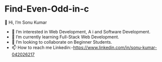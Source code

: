 # Find-Even-Odd-in-c
👋 Hi, I’m Sonu Kumar
- 👀 I’m interested in Web Development, A i and Software Development.
- 🌱 I’m currently learning Full-Stack Web Development.
- 💞️ I’m looking to collaborate on Beginner Students.
- 📫 How to reach me Linkedin:-https://www.linkedin.com/in/sonu-kumar-042026217

<!---
Sonu620063/Sonu620063 is a ✨ special ✨ repository because its `README.md` (this file) appears on your GitHub profile.
You can click the Preview link to take a look at your changes.
--->
